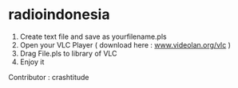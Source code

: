 # radioindonesia

1. Create text file and save as yourfilename.pls
2. Open your VLC Player ( download here :  www.videolan.org/vlc )
3. Drag File.pls to library of VLC
4. Enjoy it

Contributor :
crashtitude
